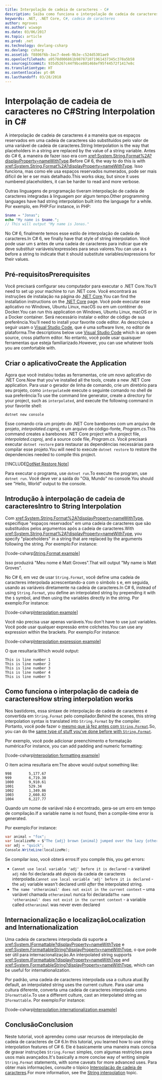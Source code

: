 ```yaml
---
title: Interpolação de cadeia de caracteres - C#
description: Saiba como funciona o interpolação de cadeia de caracteres no C# 6
keywords: .NET, .NET Core, C#, cadeia de caracteres
author: mgroves
ms.author: wiwagn
ms.date: 03/06/2017
ms.topic: article
ms.prod: .net
ms.technology: devlang-csharp
ms.devlang: csharp
ms.assetid: f8806f6b-3ac7-4ee6-9b3e-c524d5301ae9
ms.openlocfilehash: a9578d006861b987871071961437345c378a5b58
ms.sourcegitcommit: 935d5267c44f9bce801468ef95f44572f1417e8c
ms.translationtype: HT
ms.contentlocale: pt-BR
ms.lasthandoff: 03/28/2018
---
```

# <a name="string-interpolation-in-c"></a><span data-ttu-id="95db7-104">Interpolação de cadeia de caracteres no C#</span><span class="sxs-lookup"><span data-stu-id="95db7-104">String Interpolation in C#</span></span> #

<span data-ttu-id="95db7-105">A interpolação de cadeia de caracteres é a maneira que os espaços reservados em uma cadeia de caracteres são substituídos pelo valor de uma variável de cadeia de caracteres.</span><span class="sxs-lookup"><span data-stu-id="95db7-105">String Interpolation is the way that placeholders in a string are replaced by the value of a string variable.</span></span> <span data-ttu-id="95db7-106">Antes do C# 6, a maneira de fazer isso era com <xref:System.String.Format%2A?displayProperty=nameWithType>.</span><span class="sxs-lookup"><span data-stu-id="95db7-106">Before C# 6, the way to do this is with <xref:System.String.Format%2A?displayProperty=nameWithType>.</span></span> <span data-ttu-id="95db7-107">Isso funciona, mas como ele usa espaços reservados numerados, pode ser mais difícil de ler e ser mais detalhado.</span><span class="sxs-lookup"><span data-stu-id="95db7-107">This works okay, but since it uses numbered placeholders, it can be harder to read and more verbose.</span></span>

<span data-ttu-id="95db7-108">Outras linguagens de programação tiveram interpolação de cadeia de caracteres integradas à linguagem por algum tempo.</span><span class="sxs-lookup"><span data-stu-id="95db7-108">Other programming languages have had string interpolation built into the language for a while.</span></span> <span data-ttu-id="95db7-109">Por exemplo, em PHP:</span><span class="sxs-lookup"><span data-stu-id="95db7-109">For instance, in PHP:</span></span>

```php
$name = "Jonas";
echo "My name is $name.";
// This will output "My name is Jonas."
```

<span data-ttu-id="95db7-110">No C# 6, finalmente temos esse estilo de interpolação de cadeia de caracteres.</span><span class="sxs-lookup"><span data-stu-id="95db7-110">In C# 6, we finally have that style of string interpolation.</span></span> <span data-ttu-id="95db7-111">Você pode usar um `$` antes de uma cadeia de caracteres para indicar que ele deve substituir variáveis/expressões para seus valores.</span><span class="sxs-lookup"><span data-stu-id="95db7-111">You can use a `$` before a string to indicate that it should substitute variables/expressions for their values.</span></span>

## <a name="prerequisites"></a><span data-ttu-id="95db7-112">Pré-requisitos</span><span class="sxs-lookup"><span data-stu-id="95db7-112">Prerequisites</span></span>
<span data-ttu-id="95db7-113">Você precisará configurar seu computador para executar o .NET Core.</span><span class="sxs-lookup"><span data-stu-id="95db7-113">You’ll need to set up your machine to run .NET core.</span></span> <span data-ttu-id="95db7-114">Você encontrará as instruções de instalação na página do [.NET Core](https://www.microsoft.com/net/core).</span><span class="sxs-lookup"><span data-stu-id="95db7-114">You can find the installation instructions on the [.NET Core](https://www.microsoft.com/net/core) page.</span></span>
<span data-ttu-id="95db7-115">Você pode executar esse aplicativo no Windows, Ubuntu Linux, macOS ou em um contêiner do Docker.</span><span class="sxs-lookup"><span data-stu-id="95db7-115">You can run this application on Windows, Ubuntu Linux, macOS or in a Docker container.</span></span> <span data-ttu-id="95db7-116">Será necessário instalar o editor de código de sua preferência.</span><span class="sxs-lookup"><span data-stu-id="95db7-116">You’ll need to install your favorite code editor.</span></span> <span data-ttu-id="95db7-117">As descrições a seguir usam o [Visual Studio Code](https://code.visualstudio.com/), que é uma software livre, no editor de plataforma.</span><span class="sxs-lookup"><span data-stu-id="95db7-117">The descriptions below use [Visual Studio Code](https://code.visualstudio.com/) which is an open source, cross platform editor.</span></span> <span data-ttu-id="95db7-118">No entanto, você pode usar quaisquer ferramentas que esteja familiarizado.</span><span class="sxs-lookup"><span data-stu-id="95db7-118">However, you can use whatever tools you are comfortable with.</span></span>

## <a name="create-the-application"></a><span data-ttu-id="95db7-119">Criar o aplicativo</span><span class="sxs-lookup"><span data-stu-id="95db7-119">Create the Application</span></span>

<span data-ttu-id="95db7-120">Agora que você instalou todas as ferramentas, crie um novo aplicativo do .NET Core.</span><span class="sxs-lookup"><span data-stu-id="95db7-120">Now that you've installed all the tools, create a new .NET Core application.</span></span> <span data-ttu-id="95db7-121">Para usar o gerador de linha de comando, crie um diretório para seu projeto, como `interpolated`e execute o seguinte comando no shell de sua preferência:</span><span class="sxs-lookup"><span data-stu-id="95db7-121">To use the command line generator, create a directory for your project, such as `interpolated`, and execute the following command in your favorite shell:</span></span>

```
dotnet new console
```

<span data-ttu-id="95db7-122">Esse comando cria um projeto do .NET Core barebones com um arquivo de projeto, *interpolated.csproj*, e um arquivo de código-fonte, *Program.cs*.</span><span class="sxs-lookup"><span data-stu-id="95db7-122">This command creates a barebones .NET Core project with a project file, *interpolated.csproj*, and a source code file, *Program.cs*.</span></span> <span data-ttu-id="95db7-123">Você precisará executar `dotnet restore` para restaurar as dependências necessárias para compilar esse projeto.</span><span class="sxs-lookup"><span data-stu-id="95db7-123">You will need to execute `dotnet restore` to restore the dependencies needed to compile this project.</span></span>

[!INCLUDE[DotNet Restore Note](~/includes/dotnet-restore-note.md)]

<span data-ttu-id="95db7-124">Para executar o programa, use `dotnet run`.</span><span class="sxs-lookup"><span data-stu-id="95db7-124">To execute the program, use `dotnet run`.</span></span> <span data-ttu-id="95db7-125">Você deve ver a saída do "Olá, Mundo" no console.</span><span class="sxs-lookup"><span data-stu-id="95db7-125">You should see "Hello, World" output to the console.</span></span>



## <a name="intro-to-string-interpolation"></a><span data-ttu-id="95db7-126">Introdução à interpolação de cadeia de caracteres</span><span class="sxs-lookup"><span data-stu-id="95db7-126">Intro to String Interpolation</span></span>

<span data-ttu-id="95db7-127">Com <xref:System.String.Format%2A?displayProperty=nameWithType>, especifique "espaços reservados" em uma cadeia de caracteres que são substituídos pelos argumentos após a cadeia de caracteres.</span><span class="sxs-lookup"><span data-stu-id="95db7-127">With <xref:System.String.Format%2A?displayProperty=nameWithType>, you specify "placeholders" in a string that are replaced by the arguments following the string.</span></span> <span data-ttu-id="95db7-128">Por exemplo:</span><span class="sxs-lookup"><span data-stu-id="95db7-128">For instance:</span></span>

[!code-csharp[String.Format example](../../../samples/snippets/csharp/new-in-6/string-interpolation.cs#StringFormatExample)]  

<span data-ttu-id="95db7-129">Isso produzirá "Meu nome é Matt Groves".</span><span class="sxs-lookup"><span data-stu-id="95db7-129">That will output "My name is Matt Groves".</span></span>

<span data-ttu-id="95db7-130">No C# 6, em vez de usar `String.Format`, você define uma cadeia de caracteres interpolada acrescentando-a com o símbolo `$` e, em seguida, usando as variáveis diretamente na cadeia de caracteres.</span><span class="sxs-lookup"><span data-stu-id="95db7-130">In C# 6, instead of using `String.Format`, you define an interpolated string by prepending it with the `$` symbol, and then using the variables directly in the string.</span></span> <span data-ttu-id="95db7-131">Por exemplo:</span><span class="sxs-lookup"><span data-stu-id="95db7-131">For instance:</span></span>

[!code-csharp[Interpolation example](../../../samples/snippets/csharp/new-in-6/string-interpolation.cs#InterpolationExample)]  

<span data-ttu-id="95db7-132">Você não precisa usar apenas variáveis.</span><span class="sxs-lookup"><span data-stu-id="95db7-132">You don't have to use just variables.</span></span> <span data-ttu-id="95db7-133">Você pode usar qualquer expressão entre colchetes.</span><span class="sxs-lookup"><span data-stu-id="95db7-133">You can use any expression within the brackets.</span></span> <span data-ttu-id="95db7-134">Por exemplo:</span><span class="sxs-lookup"><span data-stu-id="95db7-134">For instance:</span></span>

[!code-csharp[Interpolation expression example](../../../samples/snippets/csharp/new-in-6/string-interpolation.cs#InterpolationExpressionExample)]  

<span data-ttu-id="95db7-135">O que resultaria:</span><span class="sxs-lookup"><span data-stu-id="95db7-135">Which would output:</span></span>

```
This is line number 1
This is line number 2
This is line number 3
This is line number 4
This is line number 5
```

## <a name="how-string-interpolation-works"></a><span data-ttu-id="95db7-136">Como funciona o interpolação de cadeia de caracteres</span><span class="sxs-lookup"><span data-stu-id="95db7-136">How string interpolation works</span></span>

<span data-ttu-id="95db7-137">Nos bastidores, essa sintaxe de interpolação de cadeia de caracteres é convertida em `String.Format` pelo compilador.</span><span class="sxs-lookup"><span data-stu-id="95db7-137">Behind the scenes, this string interpolation syntax is translated into `String.Format` by the compiler.</span></span> <span data-ttu-id="95db7-138">Portanto, você pode fazer o [mesmo que já fez antes com `String.Format`](../../standard/base-types/formatting-types.md).</span><span class="sxs-lookup"><span data-stu-id="95db7-138">So, you can do the [same type of stuff you've done before with `String.Format`](../../standard/base-types/formatting-types.md).</span></span>

<span data-ttu-id="95db7-139">Por exemplo, você pode adicionar preenchimento e formatação numérica:</span><span class="sxs-lookup"><span data-stu-id="95db7-139">For instance, you can add padding and numeric formatting:</span></span>

[!code-csharp[Interpolation formatting example](../../../samples/snippets/csharp/new-in-6/string-interpolation.cs#InterpolationFormattingExample)]  

<span data-ttu-id="95db7-140">O item acima resultaria em:</span><span class="sxs-lookup"><span data-stu-id="95db7-140">The above would output something like:</span></span>

```
998        5,177.67
999        6,719.30
1000       9,910.61
1001       529.34
1002       1,349.86
1003       2,660.82
1004       6,227.77
```

<span data-ttu-id="95db7-141">Quando um nome de variável não é encontrado, gera-se um erro em tempo de compilação.</span><span class="sxs-lookup"><span data-stu-id="95db7-141">If a variable name is not found, then a compile-time error is generated.</span></span>

<span data-ttu-id="95db7-142">Por exemplo:</span><span class="sxs-lookup"><span data-stu-id="95db7-142">For instance:</span></span>

```csharp
var animal = "fox";
var localizeMe = $"The {adj} brown {animal} jumped over the lazy {otheranimal}";
var adj = "quick";
Console.WriteLine(localizeMe);
```

<span data-ttu-id="95db7-143">Se compilar isso, você obterá erros:</span><span class="sxs-lookup"><span data-stu-id="95db7-143">If you compile this, you get errors:</span></span>
 
* <span data-ttu-id="95db7-144">`Cannot use local variable 'adj' before it is declared` – a variável `adj` não foi declarada até *depois* da cadeia de caracteres interpolada.</span><span class="sxs-lookup"><span data-stu-id="95db7-144">`Cannot use local variable 'adj' before it is declared` - the `adj` variable wasn't declared until *after* the interpolated string.</span></span>
* <span data-ttu-id="95db7-145">`The name 'otheranimal' does not exist in the current context` – uma variável chamada `otheranimal` nunca foi declarada</span><span class="sxs-lookup"><span data-stu-id="95db7-145">`The name 'otheranimal' does not exist in the current context` - a variable called `otheranimal` was never even declared</span></span>

## <a name="localization-and-internationalization"></a><span data-ttu-id="95db7-146">Internacionalização e localização</span><span class="sxs-lookup"><span data-stu-id="95db7-146">Localization and Internationalization</span></span>

<span data-ttu-id="95db7-147">Uma cadeia de caracteres interpolada dá suporte a <xref:System.IFormattable?displayProperty=nameWithType> e <xref:System.FormattableString?displayProperty=nameWithType>, o que pode ser útil para internacionalização.</span><span class="sxs-lookup"><span data-stu-id="95db7-147">An interpolated string supports <xref:System.IFormattable?displayProperty=nameWithType> and <xref:System.FormattableString?displayProperty=nameWithType>, which can be useful for internationalization.</span></span>

<span data-ttu-id="95db7-148">Por padrão, uma cadeia de caracteres interpolada usa a cultura atual.</span><span class="sxs-lookup"><span data-stu-id="95db7-148">By default, an interpolated string uses the current culture.</span></span> <span data-ttu-id="95db7-149">Para usar uma cultura diferente, converta uma cadeia de caracteres interpolada como `IFormattable`.</span><span class="sxs-lookup"><span data-stu-id="95db7-149">To use a different culture, cast an interpolated string as `IFormattable`.</span></span> <span data-ttu-id="95db7-150">Por exemplo:</span><span class="sxs-lookup"><span data-stu-id="95db7-150">For instance:</span></span>

[!code-csharp[Interpolation internationalization example](../../../samples/snippets/csharp/new-in-6/string-interpolation.cs#InterpolationInternationalizationExample)]  

## <a name="conclusion"></a><span data-ttu-id="95db7-151">Conclusão</span><span class="sxs-lookup"><span data-stu-id="95db7-151">Conclusion</span></span> 

<span data-ttu-id="95db7-152">Neste tutorial, você aprendeu como usar recursos de interpolação de cadeia de caracteres de C# 6.</span><span class="sxs-lookup"><span data-stu-id="95db7-152">In this tutorial, you learned how to use string interpolation features of C# 6.</span></span> <span data-ttu-id="95db7-153">Ele é basicamente uma maneira mais concisa de gravar instruções `String.Format` simples, com algumas restrições para usos mais avançados.</span><span class="sxs-lookup"><span data-stu-id="95db7-153">It's basically a more concise way of writing simple `String.Format` statements, with some caveats for more advanced uses.</span></span> <span data-ttu-id="95db7-154">Para obter mais informações, consulte o tópico [Interpolação de cadeia de caracteres](../../csharp//language-reference/tokens/interpolated.md).</span><span class="sxs-lookup"><span data-stu-id="95db7-154">For more information, see the [String interpolation](../../csharp//language-reference/tokens/interpolated.md) topic.</span></span>
